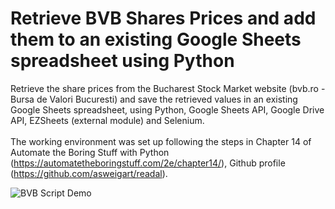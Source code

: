 # Retrieve BVB Shares Prices and add them to an existing Google Sheets spreadsheet using Python
Retrieve the share prices from the Bucharest Stock Market website (bvb.ro - Bursa de Valori Bucuresti) and save the retrieved values in an existing Google Sheets spreadsheet, using Python, Google Sheets API, Google Drive API, EZSheets (external module) and Selenium.</br>
</br>
The working environment was set up following the steps in Chapter 14 of Automate the Boring Stuff with Python (https://automatetheboringstuff.com/2e/chapter14/), Github profile (https://github.com/asweigart/readal).

![BVB Script Demo](Media2.gif)

